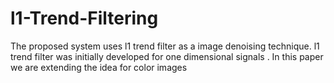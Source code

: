 # l1-Trend-Filtering
The proposed system uses l1 trend filter as a image denoising technique. l1 trend filter was initially developed for one dimensional signals . In this paper we are extending the idea for color images
